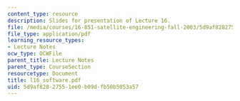 ```yaml
---
content_type: resource
description: Slides for presentation of Lecture 16.
file: /media/courses/16-851-satellite-engineering-fall-2003/5d9af82827551ee0b09dfb50b5053a57_l16_software.pdf
file_type: application/pdf
learning_resource_types:
- Lecture Notes
ocw_type: OCWFile
parent_title: Lecture Notes
parent_type: CourseSection
resourcetype: Document
title: l16_software.pdf
uid: 5d9af828-2755-1ee0-b09d-fb50b5053a57
---
```

